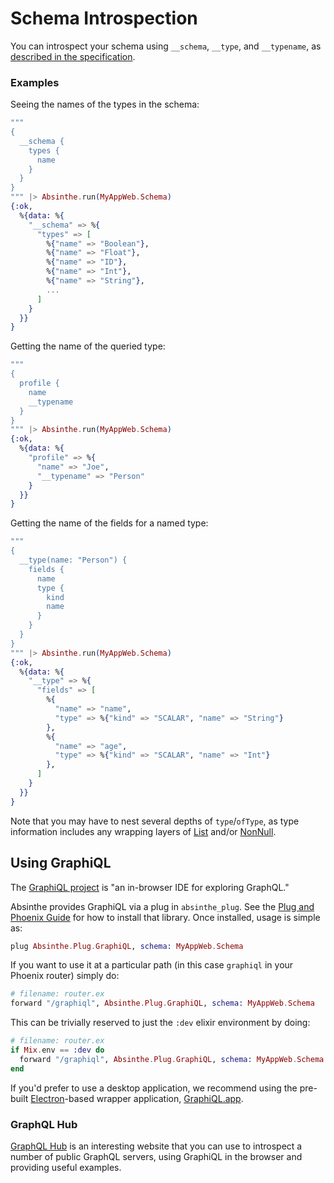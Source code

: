 # Schema Introspection

You can introspect your schema using `__schema`, `__type`, and `__typename`,
as [described in the specification](https://spec.graphql.org/October2021/#sec-Introspection).

### Examples

Seeing the names of the types in the schema:

```elixir
"""
{
  __schema {
    types {
      name
    }
  }
}
""" |> Absinthe.run(MyAppWeb.Schema)
{:ok,
  %{data: %{
    "__schema" => %{
      "types" => [
        %{"name" => "Boolean"},
        %{"name" => "Float"},
        %{"name" => "ID"},
        %{"name" => "Int"},
        %{"name" => "String"},
        ...
      ]
    }
  }}
}
```

Getting the name of the queried type:

```elixir
"""
{
  profile {
    name
    __typename
  }
}
""" |> Absinthe.run(MyAppWeb.Schema)
{:ok,
  %{data: %{
    "profile" => %{
      "name" => "Joe",
      "__typename" => "Person"
    }
  }}
}
```

Getting the name of the fields for a named type:

```elixir
"""
{
  __type(name: "Person") {
    fields {
      name
      type {
        kind
        name
      }
    }
  }
}
""" |> Absinthe.run(MyAppWeb.Schema)
{:ok,
  %{data: %{
    "__type" => %{
      "fields" => [
        %{
          "name" => "name",
          "type" => %{"kind" => "SCALAR", "name" => "String"}
        },
        %{
          "name" => "age",
          "type" => %{"kind" => "SCALAR", "name" => "Int"}
        },
      ]
    }
  }}
}
```

Note that you may have to nest several depths of `type`/`ofType`, as
type information includes any wrapping layers of [List](https://spec.graphql.org/October2021/#sec-List) and/or [NonNull](https://spec.graphql.org/October2021/#sec-Non-Null).

## Using GraphiQL

The [GraphiQL project](https://github.com/graphql/graphiql) is
"an in-browser IDE for exploring GraphQL."

Absinthe provides GraphiQL via a plug in `absinthe_plug`. See the [Plug and Phoenix Guide](plug-phoenix.md)
for how to install that library. Once installed, usage is simple as:

```elixir
plug Absinthe.Plug.GraphiQL, schema: MyAppWeb.Schema
```

If you want to use it at a particular path (in this case `graphiql` in your Phoenix
router) simply do:

```elixir
# filename: router.ex
forward "/graphiql", Absinthe.Plug.GraphiQL, schema: MyAppWeb.Schema
```

This can be trivially reserved to just the `:dev` elixir environment by doing:

```elixir
# filename: router.ex
if Mix.env == :dev do
  forward "/graphiql", Absinthe.Plug.GraphiQL, schema: MyAppWeb.Schema
end
```

If you'd prefer to use a desktop application, we recommend using the pre-built
[Electron](https://electron.atom.io)-based wrapper application,
[GraphiQL.app](https://github.com/skevy/graphiql-app).

### GraphQL Hub

[GraphQL Hub](https://www.graphqlhub.com/) is an interesting website that you
can use to introspect a number of public GraphQL servers, using GraphiQL in the
browser and providing useful examples.
